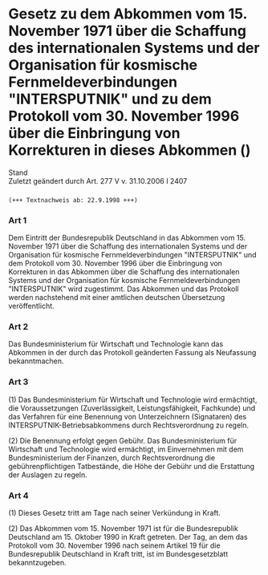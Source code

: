 Gesetz zu dem Abkommen vom 15. November 1971 über die Schaffung des internationalen Systems und der Organisation für kosmische Fernmeldeverbindungen "INTERSPUTNIK" und zu dem Protokoll vom 30. November 1996 über die Einbringung von Korrekturen in dieses Abkommen ()
=========================================================================================================================================================================================================================================================================

Stand  
Zuletzt geändert durch Art. 277 V v. 31.10.2006 I 2407

### 

```
(+++ Textnachweis ab: 22.9.1998 +++)
```

### Art 1

Dem Eintritt der Bundesrepublik Deutschland in das Abkommen vom 15. November 1971 über die Schaffung des internationalen Systems und der Organisation für kosmische Fernmeldeverbindungen "INTERSPUTNIK" und dem Protokoll vom 30. November 1996 über die Einbringung von Korrekturen in das Abkommen über die Schaffung des internationalen Systems und der Organisation für kosmische Fernmeldeverbindungen "INTERSPUTNIK" wird zugestimmt. Das Abkommen und das Protokoll werden nachstehend mit einer amtlichen deutschen Übersetzung veröffentlicht.

### Art 2

Das Bundesministerium für Wirtschaft und Technologie kann das Abkommen in der durch das Protokoll geänderten Fassung als Neufassung bekanntmachen.

### Art 3

(1) Das Bundesministerium für Wirtschaft und Technologie wird ermächtigt, die Voraussetzungen (Zuverlässigkeit, Leistungsfähigkeit, Fachkunde) und das Verfahren für eine Benennung von Unterzeichnern (Signataren) des INTERSPUTNIK-Betriebsabkommens durch Rechtsverordnung zu regeln.

(2) Die Benennung erfolgt gegen Gebühr. Das Bundesministerium für Wirtschaft und Technologie wird ermächtigt, im Einvernehmen mit dem Bundesministerium der Finanzen, durch Rechtsverordnung die gebührenpflichtigen Tatbestände, die Höhe der Gebühr und die Erstattung der Auslagen zu regeln.

### Art 4

(1) Dieses Gesetz tritt am Tage nach seiner Verkündung in Kraft.

(2) Das Abkommen vom 15. November 1971 ist für die Bundesrepublik Deutschland am 15. Oktober 1990 in Kraft getreten. Der Tag, an dem das Protokoll vom 30. November 1996 nach seinem Artikel 19 für die Bundesrepublik Deutschland in Kraft tritt, ist im Bundesgesetzblatt bekanntzugeben.
